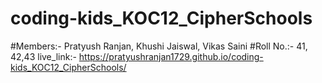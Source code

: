 # coding-kids_KOC12_CipherSchools
#Members:- Pratyush Ranjan, Khushi Jaiswal, Vikas Saini
#Roll No.:- 41, 42,43
live_link:- https://pratyushranjan1729.github.io/coding-kids_KOC12_CipherSchools/
